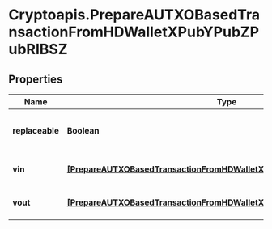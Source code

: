 # Cryptoapis.PrepareAUTXOBasedTransactionFromHDWalletXPubYPubZPubRIBSZ

## Properties

Name | Type | Description | Notes
------------ | ------------- | ------------- | -------------
**replaceable** | **Boolean** | Representation of whether the transaction is replaceable | 
**vin** | [**[PrepareAUTXOBasedTransactionFromHDWalletXPubYPubZPubRIBSZVinInner]**](PrepareAUTXOBasedTransactionFromHDWalletXPubYPubZPubRIBSZVinInner.md) | Represents the transaction inputs. | 
**vout** | [**[PrepareAUTXOBasedTransactionFromHDWalletXPubYPubZPubRIBSZVoutInner]**](PrepareAUTXOBasedTransactionFromHDWalletXPubYPubZPubRIBSZVoutInner.md) | Represents the transaction outputs. | 


